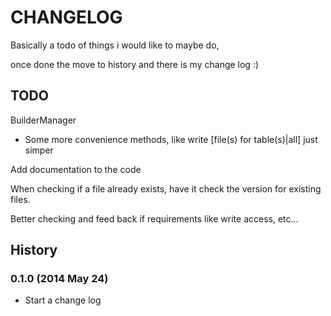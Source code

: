 # CHANGELOG

Basically a todo of things i would like to maybe do,

once done the move to history and there is my change log :)

## TODO

BuilderManager

-   Some more convenience methods, like write [file(s) for table(s)|all]
    just simper

Add documentation to the code

When checking if a file already exists, have it check the version for
existing files.

Better checking and feed back if requirements like write access, etc...

## History

### 0.1.0 (2014 May 24)

-   Start a change log


